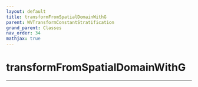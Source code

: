 ```yaml
---
layout: default
title: transformFromSpatialDomainWithG
parent: WVTransformConstantStratification
grand_parent: Classes
nav_order: 34
mathjax: true
---
```


#  transformFromSpatialDomainWithG




---

